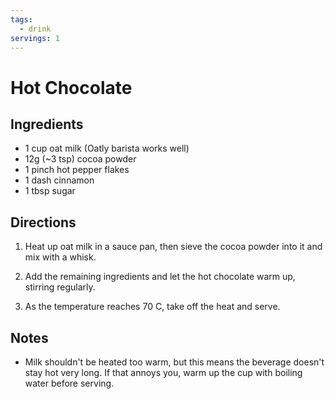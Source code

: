 ```yaml
---
tags:
  - drink
servings: 1
---
```


# Hot Chocolate

## Ingredients

- 1 cup oat milk (Oatly barista works well)
- 12g (~3 tsp) cocoa powder
- 1 pinch hot pepper flakes
- 1 dash cinnamon
- 1 tbsp sugar

## Directions

1. Heat up oat milk in a sauce pan, then sieve the cocoa powder into it and mix with a whisk.

2. Add the remaining ingredients and let the hot chocolate warm up, stirring regularly.

3. As the temperature reaches 70 C, take off the heat and serve.

## Notes

- Milk shouldn't be heated too warm, but this means the beverage doesn't stay hot very long. If that annoys you, warm up the cup with boiling water before serving.

